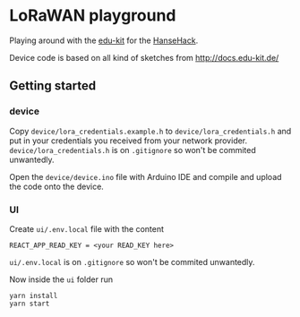 # LoRaWAN playground

Playing around with the [edu-kit](http://docs.edu-kit.de/) for the [HanseHack](https://hansehack.de/).

Device code is based on all kind of sketches from http://docs.edu-kit.de/

## Getting started

### device

Copy `device/lora_credentials.example.h` to `device/lora_credentials.h` and put in your credentials you received
from your network provider. `device/lora_credentials.h` is on `.gitignore` so won't be commited unwantedly.

Open the `device/device.ino` file with Arduino IDE and compile and upload the code onto the device.


### UI

Create `ui/.env.local` file with the content
```
REACT_APP_READ_KEY = <your READ_KEY here>
```
`ui/.env.local` is on `.gitignore` so won't be commited unwantedly.

Now inside the `ui` folder run
```
yarn install
yarn start
```
